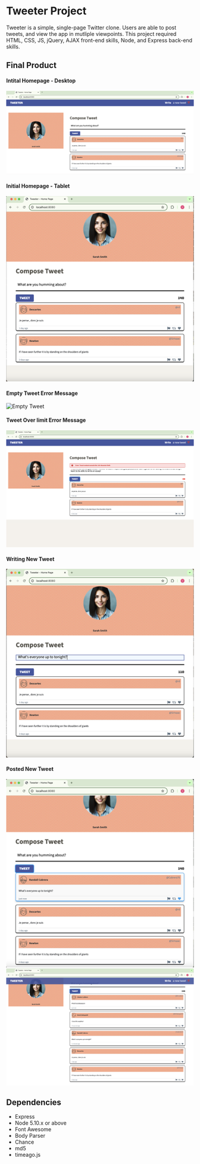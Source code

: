 # Tweeter Project

Tweeter is a simple, single-page Twitter clone. Users are able to post tweets, and view the app in mutliple viewpoints. This project required HTML, CSS, JS, jQuery, AJAX front-end skills, Node, and Express back-end skills.

## Final Product
#### Intital Homepage - Desktop
<img src="public/images/Initial Homepage Desktop.png" alt="Homepage Desktop">


#### Initial Homepage - Tablet
<img src="public/images/Initial Homepage Tablet.png" alt="Homepage Tablet">



#### Empty Tweet Error Message
<img src="public/images/Empty Tweet Error.png" alt="Empty Tweet">



#### Tweet Over limit Error Message
<img src="public/images/Tweet Overlimit.png" alt="Tweet Overlimit">


#### Writing New Tweet
<img src="public/images/New Tweet.png" alt="New Tweet">



#### Posted New Tweet
<img src="public/images/Posted Tweet.png" alt="Posted Tweet">


<img src="public/images/Posted Tweet 2.png" alt="Posted Tweet List">



## Dependencies

- Express
- Node 5.10.x or above
- Font Awesome
- Body Parser
- Chance
- md5
- timeago.js
